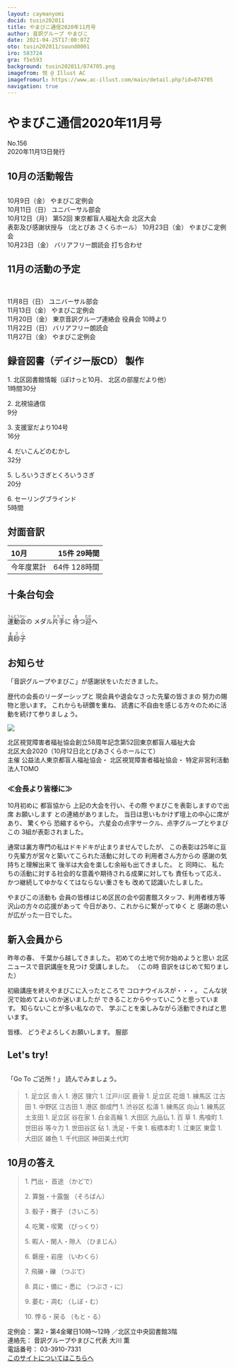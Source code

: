 ```yaml
---
layout: caymanyomi
docid: tusin202011
title: やまびこ通信2020年11月号
author: 音訳グループ やまびこ
date: 2021-04-25T17:00:07Z
oto: tusin202011/sound0001
iro: 583724
gra: f5e593
background: tusin202011/874705.png
imagefrom: 悦 @ Illust AC
imagefromurl: https://www.ac-illust.com/main/detail.php?id=874705
navigation: true
---
```

   


# <span data-dur="4.166" data-begin="2.750" id="xmri_0001">やまびこ通信2020年11月号</span>

<span data-dur="3.181" data-begin="6.916" id="xmri_0002">No.156</span>  
<span data-dur="4.882" data-begin="10.097" id="xmri_0003">2020年11月13日発行</span>

## <span data-dur="3.373" data-begin="19.265" id="xmri_0006">10月の活動報告</span>

<img class="migi" src="media/tusin202011/cut1.png" alt="" />

<span data-dur="2.131" data-begin="22.638" id="xmri_0007">10月9日（金）</span>
<span data-dur="2.603" data-begin="24.769" id="xmri_0008">やまびこ定例会</span>  
<span data-dur="2.441" data-begin="27.372" id="xmri_0009">10月11日（日）</span>
<span data-dur="2.503" data-begin="29.813" id="xmri_000A">ユニバーサル部会</span>  
<span data-dur="2.322" data-begin="32.316" id="xmri_000B">10月12日（月）</span>
<span data-dur="5.034" data-begin="34.638" id="xmri_000C">第52回 東京都盲人福祉大会 北区大会</span>  
<span data-dur="2.807" data-begin="39.672" id="xmri_000D">表彰及び感謝状授与</span>
<span data-dur="3.006" data-begin="42.479" id="xmri_000E">（北とぴあ さくらホール）</span>
<span data-dur="2.52" data-begin="45.485" id="xmri_000F">10月23日（金）</span>
<span data-dur="2.602" data-begin="48.005" id="xmri_0010">やまびこ定例会</span>  
<span data-dur="2.52" data-begin="50.607" id="xmri_0011">10月23日（金）</span>
<span data-dur="5.047" data-begin="53.127" id="xmri_0012">バリアフリー朗読会 打ち合わせ</span>

## <span data-dur="3.637" data-begin="58.174" id="xmri_0013">11月の活動の予定</span>

<img class="migi" src="media/tusin202011/cut2.png" alt="" />
<img class="migi" src="media/tusin202011/cut3.png" alt="" />


<span data-dur="2.301" data-begin="61.811" id="xmri_0014">11月8日（日）</span>
<span data-dur="2.504" data-begin="64.112" id="xmri_0015">ユニバーサル部会</span>  
<span data-dur="2.631" data-begin="66.616" id="xmri_0016">11月13日（金）</span>
<span data-dur="2.603" data-begin="69.247" id="xmri_0017">やまびこ定例会</span>  
<span data-dur="2.291" data-begin="71.850" id="xmri_0018">11月20日（金）</span>
<span data-dur="3.426" data-begin="74.141" id="xmri_0019">東京音訳グループ連絡会 役員会</span>
<span data-dur="2.016" data-begin="77.567" id="xmri_001A">10時より</span>  
<span data-dur="2.68" data-begin="79.583" id="xmri_001B">11月22日（日）</span>
<span data-dur="2.783" data-begin="82.263" id="xmri_001C">バリアフリー朗読会</span>  
<span data-dur="2.773" data-begin="85.046" id="xmri_001D">11月27日（金）</span>
<span data-dur="3.302" data-begin="87.819" id="xmri_001E">やまびこ定例会</span>

## <span data-dur="4.032" data-begin="91.121" id="xmri_001F">録音図書（デイジー版CD） 製作</span>


<span data-dur="0.816" data-begin="96.670" id="xmri_0021">1.</span>
<span data-dur="3.307" data-begin="97.486" id="xmri_0022">北区図書館情報（ぽけっと10月、</span>
<span data-dur="1.909" data-begin="100.793" id="xmri_0023">北区の部屋だより他）</span>  
<span data-dur="2.702" data-begin="102.702" id="xmri_0024">1時間30分</span>

<span data-dur="0.704" data-begin="105.404" id="xmri_0025">2.</span>
<span data-dur="1.627" data-begin="106.108" id="xmri_0026">北視協通信</span>  
<span data-dur="1.906" data-begin="107.735" id="xmri_0027">9分</span>

<span data-dur="0.871" data-begin="109.641" id="xmri_0028">3.</span>
<span data-dur="2.534" data-begin="110.512" id="xmri_0029">支援室だより104号</span>  
<span data-dur="2.077" data-begin="113.046" id="xmri_002A">16分</span>

<span data-dur="0.797" data-begin="115.123" id="xmri_002B">4.</span>
<span data-dur="1.979" data-begin="115.920" id="xmri_002C">だいこんどのむかし</span>  
<span data-dur="2.313" data-begin="117.899" id="xmri_002D">32分</span>

<span data-dur="0.715" data-begin="120.212" id="xmri_002E">5.</span>
<span data-dur="2.464" data-begin="120.927" id="xmri_002F">しろいうさぎとくろいうさぎ</span>  
<span data-dur="2.027" data-begin="123.391" id="xmri_0030">20分</span>

<span data-dur="0.859" data-begin="125.418" id="xmri_0031">6.</span>
<span data-dur="1.735" data-begin="126.277" id="xmri_0032">セーリングブラインド</span>  
<span data-dur="2.65" data-begin="128.012" id="xmri_0033">5時間</span>

## <span data-dur="2.665" data-begin="130.662" id="xmri_0034">対面音訳</span>

<span data-dur="1.124" data-begin="133.327" id="xmri_0035">10月</span>|<span data-dur="2.296" data-begin="134.451" id="xmri_0036">15件 29時間</span>
|:---|---:|
<span data-dur="1.591" data-begin="136.747" id="xmri_0037">今年度累計</span>|<span data-dur="3.891" data-begin="138.338" id="xmri_0038">64件 128時間</span>

## <span data-dur="3.468" data-begin="142.229" id="xmri_0039">十条台句会</span>

<img class="migi" src="media/tusin202011/cut4.png" alt="" />


<span data-dur="13.216" data-begin="145.697" id="xmri_003A"><ruby>運動会<rt>うんどうかい</rt></ruby>の
メダル<ruby>片手<rt>かたて</rt></ruby>に
<ruby>待<rt>ま</rt></ruby>つ<ruby>迎<rt>むか</rt></ruby>へ</span>

<span data-dur="3.278" data-begin="158.913" id="xmri_0040" class="haigo"><ruby>真砂子<rt>まさこ</rt></ruby></span>

## <span data-dur="2.321" data-begin="162.191" id="xmri_0041">お知らせ</span>

<span data-dur="5.068" data-begin="164.512" id="xmri_0042">「音訳グループやまびこ」が感謝状をいただきました。</span>

<span data-dur="2.621" data-begin="169.580" id="xmri_0043">歴代の会長のリーダーシップと</span>
<span data-dur="3.768" data-begin="172.201" id="xmri_0044">現会員や退会なさった先輩の皆さまの</span>
<span data-dur="3.587" data-begin="175.969" id="xmri_0045">努力の賜物と思います。</span>
<span data-dur="2.203" data-begin="179.556" id="xmri_0046">これからも研鑽を重ね、</span>
<span data-dur="7.161" data-begin="181.759" id="xmri_0047">読書に不自由を感じる方々のために活動を続けて参りましょう。</span>

<img class="naka" src="media/tusin202011/syojo.png" />

<span data-dur="8.755" data-begin="188.920" id="xmri_0048">北区視覚障害者福祉協会創立58周年記念第52回東京都盲人福祉大会</span>  
<span data-dur="6.019" data-begin="197.675" id="xmri_0049">北区大会2020（10月12日北とぴあさくらホールにて）</span>  
<span data-dur="0.976" data-begin="203.694" id="xmri_004A">主催</span>
<span data-dur="3.504" data-begin="204.670" id="xmri_004B">公益法人東京都盲人福祉協会・</span>
<span data-dur="3.189" data-begin="208.174" id="xmri_004C">北区視覚障害者福祉協会・</span>
<span data-dur="3.964" data-begin="211.363" id="xmri_004D">特定非営利活動法人TOMO</span>

### <span data-dur="3.111" data-begin="215.327" id="xmri_004E">≪会長より皆様に≫</span>

<span data-dur="2.587" data-begin="218.438" id="xmri_004F">10月初めに 都盲協から</span>
<span data-dur="7.421" data-begin="221.025" id="xmri_0050">上記の大会を行い、その際 やまびこを表彰しますので出席 お願いします</span>
<span data-dur="3.181" data-begin="228.446" id="xmri_0051">との連絡がありました。</span>
<span data-dur="4.732" data-begin="231.627" id="xmri_0052">当日は思いもかけず壇上の中心に席があり、</span>
<span data-dur="3.706" data-begin="236.359" id="xmri_0053">驚くやら 恐縮するやら。</span>
<span data-dur="4.359" data-begin="240.065" id="xmri_0054">六星会の点字サークル、点字グループとやまびこの</span>
<span data-dur="3.672" data-begin="244.424" id="xmri_0055">3組が表彰されました。</span>

<span data-dur="5.137" data-begin="248.096" id="xmri_0056">通常は裏方専門の私はドキドキが止まりませんでしたが、</span>
<span data-dur="7.204" data-begin="253.233" id="xmri_0057">この表彰は25年に亘り先輩方が営々と築いてこられた活動に対しての</span>
<span data-dur="4.033" data-begin="260.437" id="xmri_0058">利用者さん方からの 感謝の気持ちと理解出来て</span>
<span data-dur="5.084" data-begin="264.470" id="xmri_0059">後半は大会を楽しむ余裕も出てきました。</span>
<span data-dur="1.361" data-begin="269.554" id="xmri_005A">と 同時に、</span>
<span data-dur="6.015" data-begin="270.915" id="xmri_005B">私たちの活動に対する社会的な意義や期待される成果に対しても</span>
<span data-dur="1.803" data-begin="276.930" id="xmri_005C">責任もって応え、</span>
<span data-dur="3.523" data-begin="278.733" id="xmri_005D">かつ継続してゆかなくてはならない重さをも</span>
<span data-dur="3.587" data-begin="282.256" id="xmri_005E">改めて認識いたしました。</span>

<span data-dur="1.861" data-begin="285.843" id="xmri_005F">やまびこの活動も</span>
<span data-dur="5.633" data-begin="287.704" id="xmri_0060">会員の皆様はじめ区民の会や図書館スタッフ、利用者様方等</span>
<span data-dur="2.605" data-begin="293.337" id="xmri_0061">沢山の方々の応援があって</span>
<span data-dur="3.262" data-begin="295.942" id="xmri_0062">今日があり、これからに繋がってゆく と</span>
<span data-dur="5.389" data-begin="299.204" id="xmri_0063">感謝の思いが広がった一日でした。</span>

## <span data-dur="2.925" data-begin="304.593" id="xmri_0064">新入会員から</span>

<span data-dur="1.414" data-begin="307.518" id="xmri_0065">昨年の春、</span>
<span data-dur="2.728" data-begin="308.932" id="xmri_0066">千葉から越してきました。</span>
<span data-dur="3.215" data-begin="311.660" id="xmri_0067">初めての土地で何か始めようと思い</span>
<span data-dur="2.934" data-begin="314.875" id="xmri_0068">北区ニュースで音訳講座を見つけ</span>
<span data-dur="2.288" data-begin="317.809" id="xmri_0069">受講しました。</span>
<span data-dur="1.072" data-begin="320.097" id="xmri_006A">（この時</span>
<span data-dur="3.106" data-begin="321.169" id="xmri_006B">音訳をはじめて知りました）</span>

<span data-dur="3.413" data-begin="324.275" id="xmri_006C">初級講座を終えやまびこに入ったところで</span>
<span data-dur="2.774" data-begin="327.688" id="xmri_006D">コロナウイルスが・・・。</span>
<span data-dur="3.291" data-begin="330.462" id="xmri_006E">こんな状況で始めてよいのか迷いましたが</span>
<span data-dur="4.558" data-begin="333.753" id="xmri_006F">できることからやっていこうと思っています。</span>
<span data-dur="2.486" data-begin="338.311" id="xmri_0070">知らないことが多い私なので、</span>
<span data-dur="5.278" data-begin="340.797" id="xmri_0071">学ぶことを楽しみながら活動できればと思います。</span>

<span data-dur="1.097" data-begin="346.075" id="xmri_0072">皆様、</span>
<span data-dur="3.571" data-begin="347.172" id="xmri_0073">どうぞよろしくお願いします。</span>
<span data-dur="3.242" data-begin="350.743" id="xmri_0074" class="migi">服部</span>


## <span data-dur="2.449" data-begin="354.485" id="xmri_0076">Let's try!</span>

<img class="migi" src="media/tusin202011/cut5.png" alt="" />


<span data-dur="2.693" data-begin="356.934" id="xmri_0077">「Go To ご近所！」</span>
<span data-dur="3.487" data-begin="359.627" id="xmri_0078">読んでみましょう。</span>


<blockquote markdown="1">
1. <ruby>足立区 舎人<rt>（　　　）</rt></ruby>
1. <ruby>港区 狸穴<rt>（　　　）</rt></ruby>
1. <ruby>江戸川区 鹿骨<rt>（　　　）</rt></ruby>
1. <ruby>足立区 花畑<rt>（　　　）</rt></ruby>
1. <ruby>練馬区 江古田<rt>（　　　）</rt></ruby>
1. <ruby>中野区 江古田<rt>（　　　）</rt></ruby>
1. <ruby>港区 御成門<rt>（　　　）</rt></ruby>
1. <ruby>渋谷区 松濤<rt>（　　　）</rt></ruby>
1. <ruby>練馬区 向山<rt>（　　　）</rt></ruby>
1. <ruby>練馬区 土支田<rt>（　　　）</rt></ruby>
1. <ruby>足立区 谷在家<rt>（　　　）</rt></ruby>
1. <ruby>白金高輪<rt>（　　　）</rt></ruby>
1. <ruby>大田区 九品仏<rt>（　　　）</rt></ruby>
1. <ruby>百草<rt>（　　　）</rt></ruby>
1. <ruby>馬喰町<rt>（　　　）</rt></ruby>
1. <ruby>世田谷 等々力<rt>（　　　）</rt></ruby>
1. <ruby>世田谷区 砧<rt>（　　　）</rt></ruby>
1. <ruby>洗足・千束<rt>（　　　）</rt></ruby>
1. <ruby>板橋本町<rt>（　　　）</rt></ruby>
1. <ruby>江東区 東雲<rt>（　　　）</rt></ruby>
1. <ruby>大田区 雑色<rt>（　　　）</rt></ruby>
1. <ruby>千代田区 神田美土代町<rt>（　　　）</rt></ruby>
</blockquote>
 
 
 
## <span data-dur="2.779" data-begin="366.939" id="xmri_007A">10月の答え</span>

<blockquote markdown="1">
<span data-dur="0.815" data-begin="369.718" id="xmri_007B">1.</span>
<span data-dur="1.445" data-begin="370.533" id="xmri_007C">門出・ 首途 （かどで）</span>

<span data-dur="0.704" data-begin="371.978" id="xmri_007D">2.</span>
<span data-dur="1.553" data-begin="372.682" id="xmri_007E">算盤・十露盤 （そろばん）</span>

<span data-dur="0.871" data-begin="374.235" id="xmri_007F">3.</span>
<span data-dur="1.629" data-begin="375.106" id="xmri_0080">骰子・賽子 （さいころ）</span>

<span data-dur="0.797" data-begin="376.735" id="xmri_0081">4.</span>
<span data-dur="1.529" data-begin="377.532" id="xmri_0082">吃驚・喫驚 （びっくり）</span>

<span data-dur="0.715" data-begin="379.061" id="xmri_0083">5.</span>
<span data-dur="1.549" data-begin="379.776" id="xmri_0084">暇人・閑人・隙人 （ひまじん）</span>

<span data-dur="0.859" data-begin="381.325" id="xmri_0085">6.</span>
<span data-dur="1.51" data-begin="382.184" id="xmri_0086">磐座・岩座 （いわくら）</span>

<span data-dur="0.828" data-begin="383.694" id="xmri_0087">7.</span>
<span data-dur="1.502" data-begin="384.522" id="xmri_0088">飛礫・礫 （つぶて）</span>

<span data-dur="0.847" data-begin="386.024" id="xmri_0089">8.</span>
<span data-dur="1.626" data-begin="386.871" id="xmri_008A">具に・備に・悉に （つぶさ・に）</span>

<span data-dur="0.812" data-begin="388.497" id="xmri_008B">9.</span>
<span data-dur="1.514" data-begin="389.309" id="xmri_008C">萎む・凋む （しぼ・む）</span>

<span data-dur="0.801" data-begin="390.823" id="xmri_008D">10.</span>
<span data-dur="1.402" data-begin="391.624" id="xmri_008E">悖る・戻る （もと・る）</span>
</blockquote>


<span data-dur="1.205" data-begin="393.026" id="xmri_008F">定例会：</span>
<span data-dur="3.237" data-begin="394.231" id="xmri_0090">第2・第4金曜日10時～12時</span>
<span data-dur="3.048" data-begin="397.468" id="xmri_0091">／北区立中央図書館3階</span>  
<span data-dur="1.318" data-begin="400.516" id="xmri_0092">連絡先：</span>
<span data-dur="3.944" data-begin="401.834" id="xmri_0093">音訳グループやまびこ代表 大川 薫</span>  
<span data-dur="1.41" data-begin="405.778" id="xmri_0094">電話番号：</span>
<span data-dur="4.305" data-begin="407.188" id="xmri_0095">03-3910-7331</span>  
<a href="mailto:ymbk2016ml@gmail.com?Subject=やまびこウェブサイトについて" data-dur="5.929" data-begin="411.493" id="xmri_0096">このサイトについてはこちらへ</a>


